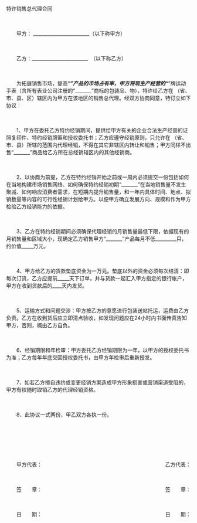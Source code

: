 



特许销售总代理合同



 

　　

　　甲方： ________________________（以下称甲方）

　　

　　乙方：________________________　（以下称乙方）　　

　　

　　为拓展销售市场，提高“_______”产品的市场占有率，甲方将现生产经营的“_______”牌运动手表（含所有表业公司注册的“_______”商标的包装品、物），特许给乙方在 （省、市、县、区）辖区内为甲方在该地区的销售总代理。经双方协商同意，特订立如下协议：　　

　　

　　1、甲方在委托乙方特约经销期间，提供给甲方有关的企业合法生产经营的证照复印件、特约经销牌匾和授权委托书；乙方应遵守经销原则，只允许在 （省、市、县）所辖的范围内代理经销，不得在其它非辖区内转让和销售；甲方同样不出售“_______”商品给乙方所在总经销辖区内的其他经销商。

　　

　　2、以协商为前提，乙方在特约经销开始之前或一周内必须提交一份包括如何在当地构建市场销售网络、如何确保特约经销初期“_______”在当地销售量不发生聚减、如何响应消费者需求，在短期内提升销售量，和一年内具体时间、地点、拟销数量等内容的可行性经销计划给甲方。以便甲方确立发展方向、规模和作为甲方检验乙方经销能力的依据。

　　

　　3、乙方在特约经销期间必须确保代理经销的月销售量最低下限，依据现有的月销售量和区域大小，现确定乙方销售甲方“_______”产品每月不低_________只，约价值_____万元。

　　

　　4、甲方给乙方的货款垫底资金为一万元。垫底以外的资金必须每次结清：即每次订货，乙方应提前_____天下订单，并与货款一起汇入甲方指定的银行帐户，甲方在收到货款后的____天内发货。

　　

　　5、运输方式和问题交涉：甲方按乙方的意愿进行包装送站托运，运费由乙方负责。乙方在收到货后应立即清点验收，如发现问题应在24小时内书面传真告知甲方，否则，概由乙方自负。

　　

　　6、经销期限和年检审：甲方委托乙方经销期限为一年，以甲方的授权委托书为准；乙方每年年底交回授权委托书，由甲方年检审后重新授发。

　　

　　7、如若乙方擅自违约或变更经销方案造成甲方形象损害或营销渠道受阻的，甲方有权随时取销乙方的代理经销资格。

　　

　　8、此协议一式两份，甲乙双方各执一份。　　

　　

　　

　　

　　甲方代表：　　　　　　　　　　　　　　　　　　　　　　　　乙方代表：

　　

　　签　　章：　　　　　　　　　　　　　　　　　　　　　　　　签　　章：

　　

　　日　　期：　　　　　　　　　　　　　　　　　　　　　　　　日　　期：